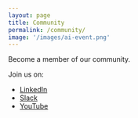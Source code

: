 ```yaml
---
layout: page
title: Community
permalink: /community/
image: '/images/ai-event.png'
---
```


Become a member of our community. 

Join us on:
- [LinkedIn](https://www.linkedin.com/company/ai-native-platfrom-engineering/?viewAsMember=true)
- [Slack](https://cloud-native.slack.com/archives/C093U0DN49H)
- [YouTube](www.youtube.com/@ai-native-platform-engineering)
